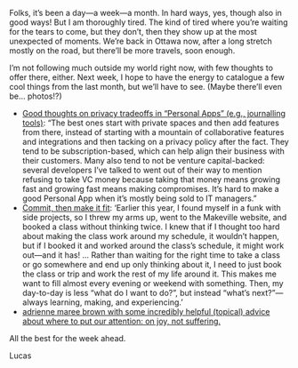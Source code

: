 Folks, it’s been a day—a week—a month. In hard ways, yes, though also in good ways! But I am thoroughly tired. The kind of tired where you’re waiting for the tears to come, but they don’t, then they show up at the most unexpected of moments. We’re back in Ottawa now, after a long stretch mostly on the road, but there’ll be more travels, soon enough.

I’m not following much outside my world right now, with few thoughts to offer there, either. Next week, I hope to have the energy to catalogue a few cool things from the last month, but we’ll have to see. (Maybe there’ll even be… photos!?)

- [Good thoughts on privacy tradeoffs in “Personal Apps” (e.g., journalling tools)](https://www.theverge.com/2023/3/29/23660375/journaling-app-day-one-security-personal-space): “The best ones start with private spaces and then add features from there, instead of starting with a mountain of collaborative features and integrations and then tacking on a privacy policy after the fact. They tend to be subscription-based, which can help align their business with their customers. Many also tend to not be venture capital-backed: several developers I’ve talked to went out of their way to mention refusing to take VC money because taking that money means growing fast and growing fast means making compromises. It’s hard to make a good Personal App when it’s mostly being sold to IT managers.”
- [Commit, then make it fit](https://destroytoday.com/blog/a-home-a-kitchen-and-a-woodshop): ‘Earlier this year, I found myself in a funk with side projects, so I threw my arms up, went to the Makeville website, and booked a class without thinking twice. I knew that if I thought too hard about making the class work around my schedule, it wouldn’t happen, but if I booked it and worked around the class’s schedule, it might work out—and it has! … Rather than waiting for the right time to take a class or go somewhere and end up only thinking about it, I need to just book the class or trip and work the rest of my life around it. This makes me want to fill almost every evening or weekend with something. Then, my day-to-day is less “what do I want to do?”, but instead “what’s next?”—always learning, making, and experiencing.’
- [adrienne maree brown with some incredibly helpful (topical) advice about where to put our attention: on joy, not suffering.](https://adriennemareebrown.net/2023/03/27/attention/)

All the best for the week ahead.

Lucas